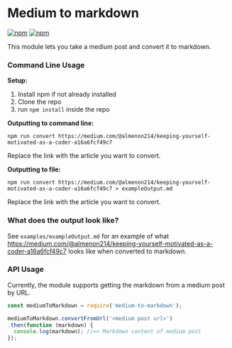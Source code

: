 # Medium to markdown
[![npm](https://img.shields.io/npm/v/medium-to-markdown.svg)](https://npmjs.com/package/medium-to-markdown) [![npm](https://img.shields.io/npm/l/medium-to-markdown.svg)]()

This module lets you take a medium post and convert it to markdown.

### Command Line Usage

**Setup:**

1. Install npm if not already installed
2. Clone the repo
3. run `npm install` inside the repo

**Outputting to command line:**

`npm run convert https://medium.com/@almenon214/keeping-yourself-motivated-as-a-coder-a16a6fcf49c7`

Replace the link with the article you want to convert.

**Outputting to file:**

`npm run convert https://medium.com/@almenon214/keeping-yourself-motivated-as-a-coder-a16a6fcf49c7 > exampleOutput.md`

Replace the link with the article you want to convert.

### What does the output look like?

See `examples/exampleOutput.md` for an example of what https://medium.com/@almenon214/keeping-yourself-motivated-as-a-coder-a16a6fcf49c7 looks like when converted to markdown.

### API Usage

Currently, the module supports getting the markdown from a medium post by URL.

```javascript
const mediumToMarkdown = require('medium-to-markdown');

mediumToMarkdown.convertFromUrl('<medium post url>')
.then(function (markdown) {
  console.log(markdown); //=> Markdown content of medium post
});
```
